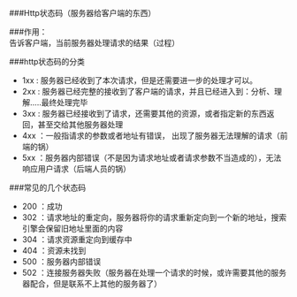 ###Http状态码（服务器给客户端的东西）

###作用：  
    告诉客户端，当前服务器处理请求的结果（过程）
    
###http状态码的分类
 * 1xx : 服务器已经收到了本次请求，但是还需要进一步的处理才可以。
 * 2xx : 服务器已经完整的接收到了客户端的请求，并且已经进入到：分析、理解.....最终处理完毕
 * 3xx : 服务器已经接收到了请求，还需要其他的资源，或者指定新的东西返回，甚至交给其他服务器处理
 * 4xx ：一般指请求的参数或者地址有错误， 出现了服务器无法理解的请求（前端的锅）
 * 5xx ：服务器内部错误（不是因为请求地址或者请求参数不当造成的），无法响应用户请求（后端人员的锅）
 
###常见的几个状态码
 * 200 ：成功
 * 302 ：请求地址的重定向，服务器将你的请求重新定向到一个新的地址，搜索引擎会保留旧地址里面的内容
 * 304 ：请求资源重定向到缓存中
 * 404 ：资源未找到
 * 500 ：服务器内部错误
 * 502 ：连接服务器失败（服务器在处理一个请求的时候，或许需要其他的服务器配合，但是联系不上其他的服务器了）
 